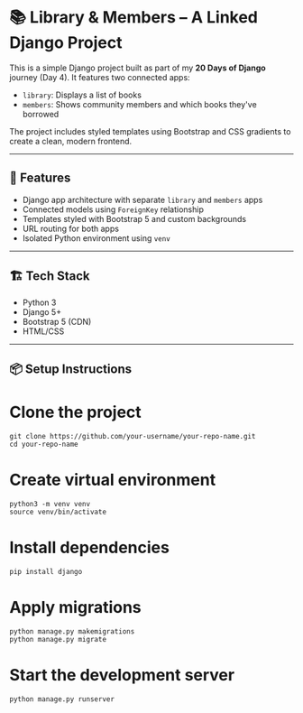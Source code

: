 # 📚 Library & Members – A Linked Django Project

This is a simple Django project built as part of my **20 Days of Django** journey (Day 4). It features two connected apps:  
- `library`: Displays a list of books  
- `members`: Shows community members and which books they've borrowed  

The project includes styled templates using Bootstrap and CSS gradients to create a clean, modern frontend.

---

## 🚀 Features

- Django app architecture with separate `library` and `members` apps  
- Connected models using `ForeignKey` relationship  
- Templates styled with Bootstrap 5 and custom backgrounds  
- URL routing for both apps  
- Isolated Python environment using `venv`

---

## 🏗️ Tech Stack

- Python 3  
- Django 5+  
- Bootstrap 5 (CDN)  
- HTML/CSS

---

## 📦 Setup Instructions

# Clone the project
```
git clone https://github.com/your-username/your-repo-name.git
cd your-repo-name
```

# Create virtual environment
```
python3 -m venv venv
source venv/bin/activate
```

# Install dependencies
```
pip install django
```

# Apply migrations
```
python manage.py makemigrations
python manage.py migrate
```

# Start the development server
```
python manage.py runserver
```
